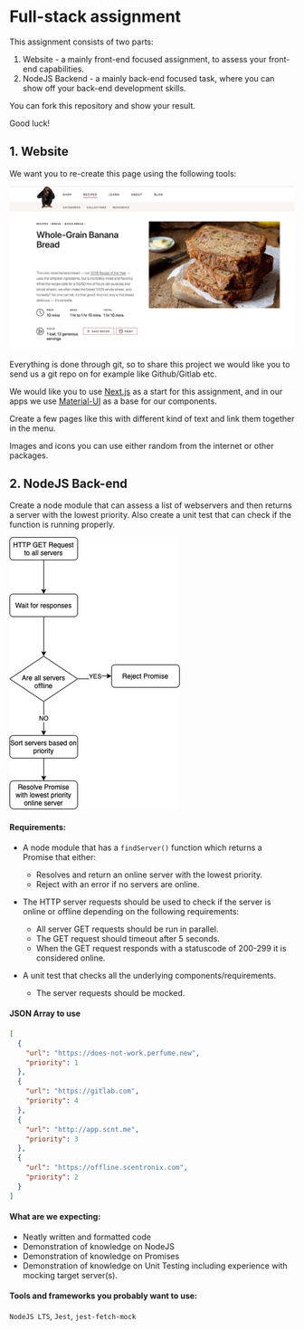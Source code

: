 # Full-stack assignment
This assignment consists of two parts:

1. Website - a mainly front-end focused assignment, to assess your front-end capabilities.
2. NodeJS Backend - a mainly back-end focused task, where you can show off your back-end development skills.

You can fork this repository and show your result.

Good luck!




## 1. Website

We want you to re-create this page using the following tools:

![example-page|690x396](./images/website.jpeg)

Everything is done through git, so to share this project we would like you to send us a git repo on for example like Github/Gitlab etc.

We would like you to use [Next.js](https://nextjs.org/) as a start for this assignment, and in our apps we use [Material-UI](https://material-ui.com]) as a base for our components.

Create a few pages like this with different kind of text and link them together in the menu.

Images and icons you can use either random from the internet or other packages.




## 2. NodeJS Back-end

Create a node module that can assess a list of webservers and then returns a server with the lowest priority. Also create a unit test that can check if the function is running properly.

![diagram|301x481](./images/backend.jpeg) 

#### Requirements:
- A node module that has a `findServer()` function which returns a Promise that either:
  - Resolves and return an online server with the lowest priority.
  - Reject with an error if no servers are online.

- The HTTP server requests should be used to check if the server is online or offline depending on the following requirements:
  - All server GET requests should be run in parallel.
  - The GET request should timeout after 5 seconds.
  - When the GET request responds with a statuscode of 200-299 it is considered online.

- A unit test that checks all the underlying components/requirements.
  - The server requests should be mocked.

#### JSON Array to use

```json
[
  {
    "url": "https://does-not-work.perfume.new",
    "priority": 1
  },
  {
    "url": "https://gitlab.com",
    "priority": 4
  },
  {
    "url": "http://app.scnt.me",
    "priority": 3
  },
  {
    "url": "https://offline.scentronix.com",
    "priority": 2
  }
]
``` 

#### What are we expecting:
- Neatly written and formatted code
- Demonstration of knowledge on NodeJS
- Demonstration of knowledge on Promises
- Demonstration of knowledge on Unit Testing including experience with mocking target server(s).

#### Tools and frameworks you probably want to use:
`NodeJS LTS`, `Jest`, `jest-fetch-mock`
